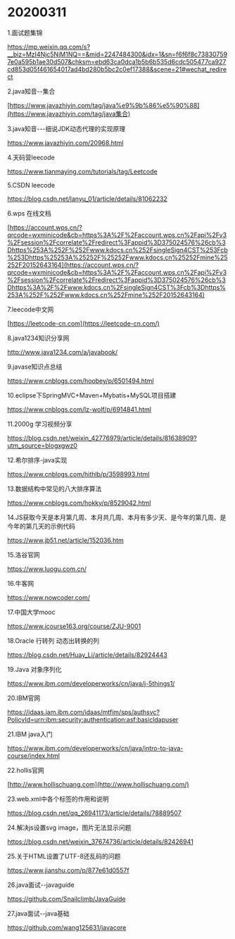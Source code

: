 # 20200311

1.面试题集锦

https://mp.weixin.qq.com/s?__biz=MzI4Njc5NjM1NQ==&mid=2247484300&idx=1&sn=f6f6f8c738307597e0a595b1ae30d507&chksm=ebd63ca0dca1b5b6b535d6cdc505477ca927cd853d05f461654017ad4bd280b5bc2c0ef17388&scene=21#wechat_redirect

2.java知音--集合

[https://www.javazhiyin.com/tag/java%e9%9b%86%e5%90%88](https://www.javazhiyin.com/tag/java集合)

3.java知音---细说JDK动态代理的实现原理

https://www.javazhiyin.com/20968.html

4.天码营leecode

https://www.tianmaying.com/tutorials/tag/Leetcode

5.CSDN leecode

https://blog.csdn.net/lanyu_01/article/details/81062232

6.wps 在线文档

[https://account.wps.cn/?qrcode=wxminicode&cb=https%3A%2F%2Faccount.wps.cn%2Fapi%2Fv3%2Fsession%2Fcorrelate%2Fredirect%3Fappid%3D375024576%26cb%3Dhttps%253A%252F%252Fwww.kdocs.cn%252FsingleSign4CST%253Fcb%253Dhttps%25253A%25252F%25252Fwww.kdocs.cn%25252Fmine%25252F20152643164](https://account.wps.cn/?qrcode=wxminicode&cb=https%3A%2F%2Faccount.wps.cn%2Fapi%2Fv3%2Fsession%2Fcorrelate%2Fredirect%3Fappid%3D375024576%26cb%3Dhttps%3A%2F%2Fwww.kdocs.cn%2FsingleSign4CST%3Fcb%3Dhttps%253A%252F%252Fwww.kdocs.cn%252Fmine%252F20152643164)

7.leecode中文网

[https://leetcode-cn.com](https://leetcode-cn.com/)

8.java1234知识分享网

http://www.java1234.com/a/javabook/

9.javase知识点总结

https://www.cnblogs.com/hoobey/p/6501494.html

10.eclipse下SpringMVC+Maven+Mybatis+MySQL项目搭建

https://www.cnblogs.com/lz-wolf/p/6914841.html

11.2000g 学习视频分享

https://blog.csdn.net/weixin_42776979/article/details/81638909?utm_source=blogxgwz0

12.希尔排序-java实现

https://www.cnblogs.com/hithlb/p/3598993.html

13.数据结构中常见的八大排序算法

https://www.cnblogs.com/hokky/p/8529042.html

14.JS获取今天是本月第几周、本月共几周、本月有多少天、是今年的第几周、是今年的第几天的示例代码

https://www.jb51.net/article/152036.htm

15.洛谷官网

https://www.luogu.com.cn/

16.牛客网

https://www.nowcoder.com/

17.中国大学mooc

https://www.icourse163.org/course/ZJU-9001

18.Oracle 行转列 动态出转换的列

https://blog.csdn.net/Huay_Li/article/details/82924443

19.Java 对象序列化

https://www.ibm.com/developerworks/cn/java/j-5things1/

20.IBM官网

https://idaas.iam.ibm.com/idaas/mtfim/sps/authsvc?PolicyId=urn:ibm:security:authentication:asf:basicldapuser

21.IBM java入门

https://www.ibm.com/developerworks/cn/java/intro-to-java-course/index.html

22.hollis官网

[http://www.hollischuang.com](http://www.hollischuang.com/)

23.web.xml中各个标签的作用和说明

https://blog.csdn.net/qq_26941173/article/details/78889507

24.解决js设置svg image，图片无法显示问题

https://blog.csdn.net/weixin_37674736/article/details/82426941

25.关于HTML设置了UTF-8还乱码的问题

https://www.jianshu.com/p/877e61d0557f

26.java面试--javaguide

https://github.com/Snailclimb/JavaGuide

27.java面试--java基础

https://github.com/wang125631/javacore



